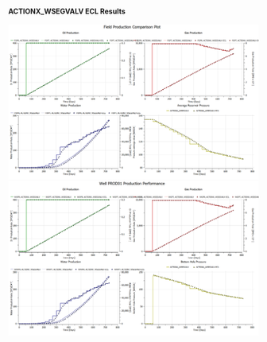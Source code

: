 #### ACTIONX_WSEGVALV ECL Results

![](ECL/ACTIONX_WSEGVALV-Field_Production_Comparison_Plot.png)
![](ECL/ACTIONX_WSEGVALV-Well_PROD01_Production_Performance.png)
